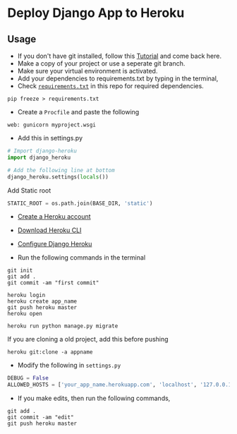 # Deploy Django App to Heroku
 
## Usage

* If you don't have git installed, follow this [Tutorial](https://www.atlassian.com/git/tutorials/install-git) and come back here.
* Make a copy of your project or use a seperate git branch.
* Make sure your virtual environment is activated.
* Add your dependencies to requirements.txt by typing in the terminal,
* Check [```requirements.txt```](/fathah/heroku-django/blob/main/requirements.txt) in this repo for required dependencies.
```shell
pip freeze > requirements.txt
```
* Create a ```Procfile``` and paste the following
```
web: gunicorn myproject.wsgi
```

* Add this in settings.py
```python
# Import django-heroku
import django_heroku

# Add the following line at bottom
django_heroku.settings(locals())
```

Add Static root
```python
STATIC_ROOT = os.path.join(BASE_DIR, 'static')
```

* [Create a Heroku account](https://signup.heroku.com/)
* [Download Heroku CLI](https://devcenter.heroku.com/articles/heroku-cli)
* [Configure Django Heroku](https://devcenter.heroku.com/articles/django-app-configuration)


* Run the following commands in the terminal
 ```shell
git init
git add .
git commit -am "first commit"

heroku login
heroku create app_name
git push heroku master
heroku open

heroku run python manage.py migrate
```

If you are cloning a old project, add this before pushing
```shell
heroku git:clone -a appname
```
* Modify the following in ```settings.py```
```python
DEBUG = False
ALLOWED_HOSTS = ['your_app_name.herokuapp.com', 'localhost', '127.0.0.1']
``` 

* If you make edits, then run the following commands,
```shell
git add .
git commit -am "edit"
git push heroku master
```
